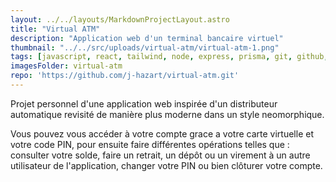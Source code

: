 ```yaml
---
layout: ../../layouts/MarkdownProjectLayout.astro
title: "Virtual ATM"
description: "Application web d'un terminal bancaire virtuel"
thumbnail: "../../src/uploads/virtual-atm/virtual-atm-1.png"
tags: [javascript, react, tailwind, node, express, prisma, git, github, mysql]
imagesFolder: virtual-atm
repo: 'https://github.com/j-hazart/virtual-atm.git'
---
```


Projet personnel d'une application web inspirée d'un distributeur
automatique revisité de manière plus moderne dans un style neomorphique.

Vous pouvez vous accéder à votre compte grace a votre carte virtuelle et 
votre code PIN, pour ensuite faire différentes opérations telles que :
consulter votre solde, faire un retrait, un dépôt ou un virement à un
autre utilisateur de l'application, changer votre PIN ou bien
clôturer votre compte.


